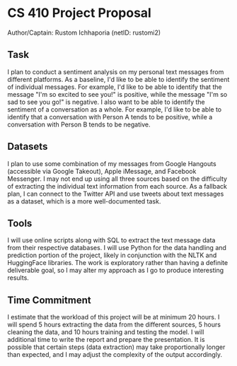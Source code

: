 # CS 410 Project Proposal

Author/Captain: Rustom Ichhaporia (netID: rustomi2)

## Task

I plan to conduct a sentiment analysis on my personal text messages from different platforms. As a baseline, I'd like to be able to identify the sentiment of individual messages. For example, I'd like to be able to identify that the message "I'm so excited to see you!" is positive, while the message "I'm so sad to see you go!" is negative. I also want to be able to identify the sentiment of a conversation as a whole. For example, I'd like to be able to identify that a conversation with Person A tends to be positive, while a conversation with Person B tends to be negative.

## Datasets

I plan to use some combination of my messages from Google Hangouts (accessible via Google Takeout), Apple iMessage, and Facebook Messenger. I may not end up using all three sources based on the difficulty of extracting the individual text information from each source. As a fallback plan, I can connect to the Twitter API and use tweets about text messages as a dataset, which is a more well-documented task.

## Tools

I will use online scripts along with SQL to extract the text message data from their respective databases. I will use Python for the data handling and prediction portion of the project, likely in conjunction with the NLTK and HuggingFace libraries. The work is exploratory rather than having a definite deliverable goal, so I may alter my approach as I go to produce interesting results. 

## Time Commitment

I estimate that the workload of this project will be at minimum 20 hours. I will spend 5 hours extracting the data from the different sources, 5 hours cleaning the data, and 10 hours training and testing the model. I will additional time to write the report and prepare the presentation. It is possible that certain steps (data extraction) may take proportionally longer than expected, and I may adjust the complexity of the output accordingly.

